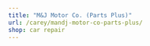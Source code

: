 ```yaml
---
title: "M&J Motor Co. (Parts Plus)"
url: /carey/mandj-motor-co-parts-plus/
shop: car repair
---
```

